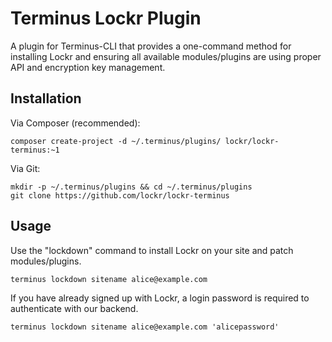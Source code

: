 # Terminus Lockr Plugin

A plugin for Terminus-CLI that provides a one-command method for
installing Lockr and ensuring all available modules/plugins are
using proper API and encryption key management.

## Installation

Via Composer (recommended):

```
composer create-project -d ~/.terminus/plugins/ lockr/lockr-terminus:~1
```

Via Git:

```
mkdir -p ~/.terminus/plugins && cd ~/.terminus/plugins
git clone https://github.com/lockr/lockr-terminus
```

## Usage

Use the "lockdown" command to install Lockr on your site and patch
modules/plugins.

```
terminus lockdown sitename alice@example.com
```

If you have already signed up with Lockr, a login password is required
to authenticate with our backend.

```
terminus lockdown sitename alice@example.com 'alicepassword'
```

